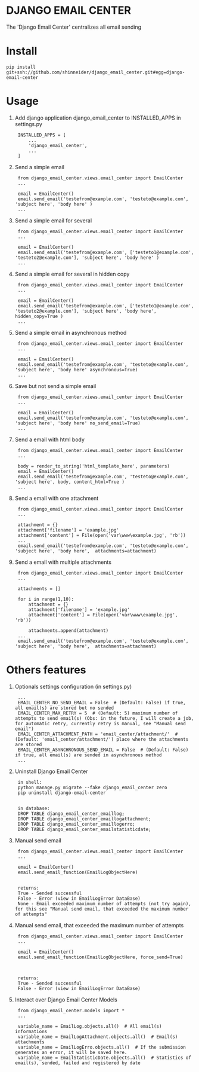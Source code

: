 
DJANGO EMAIL CENTER
===================
  
  
The 'Django Email Center' centralizes all email sending
  
# Install  
  
    pip install git+ssh://github.com/shinneider/django_email_center.git#egg=django-email-center

# Usage
  
1. Add django application django_email_center to INSTALLED_APPS in settings.py
  
	    INSTALLED_APPS = [  
	        ...  
	        'django_email_center',
	        ...  
	    ]  
  

2. Send a simple email
  
	    from django_email_center.views.email_center import EmailCenter
	    ...  

	    email = EmailCenter()
        email.send_email('testefrom@example.com', 'testeto@example.com', 'subject here', 'body here' )
        ...

3. Send a simple email for several

	    from django_email_center.views.email_center import EmailCenter
	    ...

	    email = EmailCenter()
        email.send_email('testefrom@example.com', ['testeto1@example.com', 'testeto2@example.com'], 'subject here', 'body here' )
        ...

4. Send a simple email for several in hidden copy

	    from django_email_center.views.email_center import EmailCenter
	    ...

	    email = EmailCenter()
        email.send_email('testefrom@example.com', ['testeto1@example.com', 'testeto2@example.com'], 'subject here', 'body here', hidden_copy=True )
        ...

5. Send a simple email in asynchronous method

	    from django_email_center.views.email_center import EmailCenter
	    ...

	    email = EmailCenter()
        email.send_email('testefrom@example.com', 'testeto@example.com', 'subject here', 'body here' asynchronous=True)
        ...

6. Save but not send a simple email

	    from django_email_center.views.email_center import EmailCenter
	    ...

	    email = EmailCenter()
        email.send_email('testefrom@example.com', 'testeto@example.com', 'subject here', 'body here' no_send_email=True)
        ...

7. Send a email with html body
  
	    from django_email_center.views.email_center import EmailCenter
	    ...

	    body = render_to_string('html_template_here', parameters)
	    email = EmailCenter()
        email.send_email('testefrom@example.com', 'testeto@example.com', 'subject here', body, content_html=True )
        ...

8. Send a email with one attachment

        from django_email_center.views.email_center import EmailCenter
	    ...

        attachment = {}
        attachment['filename'] = 'example.jpg'
        attachment['content'] = File(open('var\www\example.jpg', 'rb'))
        ...
        email.send_email('testefrom@example.com', 'testeto@example.com', 'subject here', 'body here',  attachments=attachment)
  
9. Send a email with multiple attachments

        from django_email_center.views.email_center import EmailCenter
	    ...

	    attachments = []

	    for i in range(1,10):
            attachment = {}
            attachment['filename'] = 'example.jpg'
            attachment['content'] = File(open('var\www\example.jpg', 'rb'))

            attachments.append(attachment)
        ...
        email.send_email('testefrom@example.com', 'testeto@example.com', 'subject here', 'body here',  attachments=attachment)

# Others features  
  
1. Optionals settings configuration (in settings.py)

	    ...
	    EMAIL_CENTER_NO_SEND_EMAIL = False  # (Default: False) if true, all email(s) are stored but no sended
        EMAIL_CENTER_MAX_RETRY = 5  # (Default: 5) maximum number of attempts to send email(s) (Obs: in the future, I will create a job, for automatic retry, currently retry is manual, see "Manual send email")
        EMAIL_CENTER_ATTACHMENT_PATH = 'email_center/attachment/'  # (Default: 'email_center/attachment/') place where the attachments are stored
        EMAIL_CENTER_ASYNCHRONOUS_SEND_EMAIL = False  # (Default: False) if true, all email(s) are sended in asynchronous method
        ...

2. Uninstall Django Email Center

        in shell:
        python manage.py migrate --fake django_email_center zero
        pip uninstall django-email-center


        in database:
        DROP TABLE django_email_center_emaillog;
        DROP TABLE django_email_center_emaillogattachment;
        DROP TABLE django_email_center_emaillogerro;
        DROP TABLE django_email_center_emailstatisticdate;

3. Manual send email

        from django_email_center.views.email_center import EmailCenter
	    ...

	    email = EmailCenter()
	    email.send_email_function(EmailLogObjectHere)


        returns:
        True - Sended successful
        False - Error (view in EmailLogError DataBase)
        None - Email exceeded maximum number of attempts (not try again), for this see "Manual send email, that exceeded the maximum number of attempts"

3. Manual send email, that exceeded the maximum number of attempts

        from django_email_center.views.email_center import EmailCenter
	    ...

	    email = EmailCenter()
	    email.send_email_function(EmailLogObjectHere, force_send=True)



        returns:
        True - Sended successful
        False - Error (view in EmailLogError DataBase)

4. Interact over Django Email Center Models

        from django_email_center.models import *
        ...

        variable_name = EmailLog.objects.all()  # All email(s) informations
        variable_name = EmailLogAttachment.objects.all()  # Email(s) attachments
        variable_name = EmailLogErro.objects.all()  # If the submission generates an error, it will be saved here.
        variable_name = EmailStatisticDate.objects.all()  # Statistics of email(s), sended, failed and registered by date